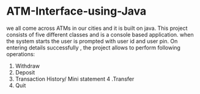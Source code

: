 # ATM-Interface-using-Java
we all come across ATMs in our cities and it is built on java. This project consists of five different classes and is a console based application. when the system starts the user is prompted with user id and user pin. On entering details successfully , the project allows to perform following operations:
1. Withdraw
2. Deposit
3. Transaction History/ Mini statement
4 .Transfer
5. Quit
